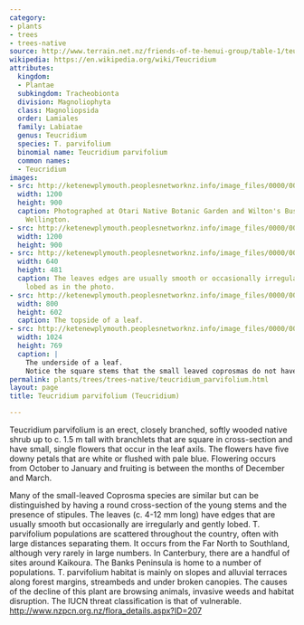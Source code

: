 ```yaml
---
category:
- plants
- trees
- trees-native
source: http://www.terrain.net.nz/friends-of-te-henui-group/table-1/teucridium-parvifoliu.html
wikipedia: https://en.wikipedia.org/wiki/Teucridium
attributes:
  kingdom:
  - Plantae
  subkingdom: Tracheobionta
  division: Magnoliophyta
  class: Magnoliopsida
  order: Lamiales
  family: Labiatae
  genus: Teucridium
  species: T. parvifolium
  binomial name: Teucridium parvifolium
  common names:
  - Teucridium
images:
- src: http://ketenewplymouth.peoplesnetworknz.info/image_files/0000/0004/8064/Teucridium_parvifolium_._parvifolium-001.JPG
  width: 1200
  height: 900
  caption: Photographed at Otari Native Botanic Garden and Wilton's Bush Reserve.
    Wellington.
- src: http://ketenewplymouth.peoplesnetworknz.info/image_files/0000/0004/8074/Teucridium_parvifolium_._parvifolium-004.JPG
  width: 1200
  height: 900
- src: http://ketenewplymouth.peoplesnetworknz.info/image_files/0000/0004/8069/Teucridium_parvifolium_._parvifolium-003.JPG
  width: 640
  height: 481
  caption: The leaves edges are usually smooth or occasionally irregularly and gently
    lobed as in the photo.
- src: http://ketenewplymouth.peoplesnetworknz.info/image_files/0000/0004/8079/Teucridium_parvifolium_._parvifolium-008.JPG
  width: 800
  height: 602
  caption: The topside of a leaf.
- src: http://ketenewplymouth.peoplesnetworknz.info/image_files/0000/0004/8084/Teucridium_parvifolium_._parvifolium-010.JPG
  width: 1024
  height: 769
  caption: |
    The underside of a leaf.
    Notice the square stems that the small leaved coprosmas do not have.
permalink: plants/trees/trees-native/teucridium_parvifolium.html
layout: page
title: Teucridium parvifolium (Teucridium)

---
```

Teucridium parvifolium is an erect, closely branched, softly wooded native shrub up to c. 1.5 m tall with branchlets that are square in cross-section and have small, single flowers that occur in the leaf axils. The flowers have five downy petals that are white or flushed with pale blue. Flowering occurs from October to January and fruiting is between the months of December and March.

Many of the small-leaved Coprosma species are similar but can be distinguished by having a round cross-section of the young stems and the presence of stipules.
The leaves (c. 4-12 mm long) have edges that are usually smooth but occasionally are irregularly and gently lobed.
T. parvifolium populations are scattered throughout the country, often with large distances separating them. It occurs from the Far North to Southland, although very rarely in large numbers. In Canterbury, there are a handful of sites around Kaikoura. The Banks Peninsula is home to a number of populations.
T. parvifolium habitat is mainly on slopes and alluvial terraces along forest margins, streambeds and under broken canopies. 
The causes of the decline of this plant are browsing animals, invasive weeds and habitat disruption. 
The IUCN threat classification is that of vulnerable.
<a href="http://www.nzpcn.org.nz/flora_details.aspx?ID=207" target="_blank">http://www.nzpcn.org.nz/flora_details.aspx?ID=207</a>
